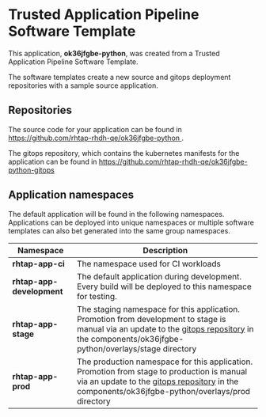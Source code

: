 # Trusted Application Pipeline Software Template

This application, **ok36jfgbe-python**, was created from a Trusted Application Pipeline Software Template.

The software templates create a new source and gitops deployment repositories with a sample source application. 

## Repositories

The source code for your application can be found in [https://github.com/rhtap-rhdh-qe/ok36jfgbe-python ](https://github.com/rhtap-rhdh-qe/ok36jfgbe-python ).
 
The gitops repository, which contains the kubernetes manifests for the application can be found in 
[https://github.com/rhtap-rhdh-qe/ok36jfgbe-python-gitops ](https://github.com/rhtap-rhdh-qe/ok36jfgbe-python-gitops ) 

## Application namespaces 

The default application will be found in the following namespaces. Applications can be deployed into unique namespaces or multiple software templates can also bet generated into the same group namespaces.  

|  Namespace   |  Description   |  
| -------- | -------- |
| **rhtap-app-ci** | The namespace used for CI workloads |
| **rhtap-app-development** | The default application during development. Every build will be deployed to this namespace for testing. |
| **rhtap-app-stage** | The staging namespace for this application. Promotion from development to stage is manual via an update to the [gitops repository](https://github.com/rhtap-rhdh-qe/ok36jfgbe-python-gitops ) in the components/ok36jfgbe-python/overlays/stage directory |
| **rhtap-app-prod** | The production namespace for this application. Promotion from stage to production is manual via an update to the [gitops repository](https://github.com/rhtap-rhdh-qe/ok36jfgbe-python-gitops ) in the components/ok36jfgbe-python/overlays/prod directory |